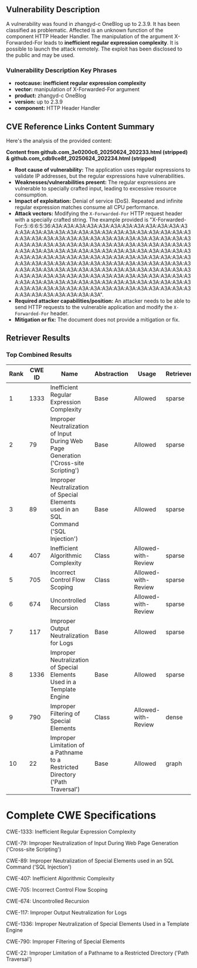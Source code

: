 ## Vulnerability Description
A vulnerability was found in zhangyd-c OneBlog up to 2.3.9. It has been classified as problematic. Affected is an unknown function of the component HTTP Header Handler. The manipulation of the argument X-Forwarded-For leads to **inefficient regular expression complexity**. It is possible to launch the attack remotely. The exploit has been disclosed to the public and may be used.

### Vulnerability Description Key Phrases
- **rootcause:** **inefficient regular expression complexity**
- **vector:** manipulation of X-Forwarded-For argument
- **product:** zhangyd-c OneBlog
- **version:** up to 2.3.9
- **component:** HTTP Header Handler

## CVE Reference Links Content Summary
Here's the analysis of the provided content:

**Content from github.com_3e0200c6_20250624_202233.html (stripped) & github.com_cdb9ce8f_20250624_202234.html (stripped)**

*   **Root cause of vulnerability:** The application uses regular expressions to validate IP addresses, but the regular expressions have vulnerabilities.
*   **Weaknesses/vulnerabilities present:** The regular expressions are vulnerable to specially crafted input, leading to excessive resource consumption.
*   **Impact of exploitation:** Denial of service (DoS). Repeated and infinite regular expression matches consume all CPU performance.
*   **Attack vectors:** Modifying the `X-Forwarded-For` HTTP request header with a specially crafted string.  The example provided is "X-Forwarded-For:5::6:6:5:36:A3A:A3A:A3A:A3A:A3A:A3A:A3A:A3A:A3A:A3A:A3A:A3A:A3A:A3A:A3A:A3A:A3A:A3A:A3A:A3A:A3A:A3A:A3A:A3A:A3A:A3A:A3A:A3A:A3A:A3A:A3A:A3A:A3A:A3A:A3A:A3A:A3A:A3A:A3A:A3A:A3A:A3A:A3A:A3A:A3A:A3A:A3A:A3A:A3A:A3A:A3A:A3A:A3A:A3A:A3A:A3A:A3A:A3A:A3A:A3A:A3A:A3A:A3A:A3A:A3A:A3A:A3A:A3A:A3A:A3A:A3A:A3A:A3A:A3A:A3A:A3A:A3A:A3A:A3A:A3A:A3A:A3A:A3A:A3A:A3A:A3A:A3A:A3A:A3A:A3A:A3A:A3A:A3A:A3A:A3A:A3A:A3A:A3A:A3A:A3A:A3A:A3A:A3A:A3A:A3A:A3A:A3A:A3A:A3A:A3A:A3A:A3A:A3A:A3A:A3A:A3A:A3A:A3A:A3A:A3A:A3A:A3A:A3A:A3A:A3A:A3A:A3A:A3A:A3A:A3A:A3A:A3A:A3A:A3A:A3A:A3A:A3A:A3A:A3A:A3A:A3A:A3A:A3A:A3A:A3A:A3A:A3A:A3A:A3A:A3A:A3A:A3A:A3A:A3A:A3A:A3A:A3A:A3A:A3A:A3A:A3A:A3A:A3A:A3A:A3A:A3A:A3A:A3A:A3A".
*   **Required attacker capabilities/position:** An attacker needs to be able to send HTTP requests to the vulnerable application and modify the `X-Forwarded-For` header.
*   **Mitigation or fix:**  The document does not provide a mitigation or fix.

## Retriever Results

### Top Combined Results

| Rank | CWE ID | Name | Abstraction | Usage  | Retrievers | Individual Scores |
|------|--------|------|-------------|-------|------------|-------------------|
| 1 | 1333 | Inefficient Regular Expression Complexity | Base | Allowed | sparse | 0.514 |
| 2 | 79 | Improper Neutralization of Input During Web Page Generation ('Cross-site Scripting') | Base | Allowed | sparse | 0.475 |
| 3 | 89 | Improper Neutralization of Special Elements used in an SQL Command ('SQL Injection') | Base | Allowed | sparse | 0.468 |
| 4 | 407 | Inefficient Algorithmic Complexity | Class | Allowed-with-Review | sparse | 0.424 |
| 5 | 705 | Incorrect Control Flow Scoping | Class | Allowed-with-Review | sparse | 0.401 |
| 6 | 674 | Uncontrolled Recursion | Class | Allowed-with-Review | sparse | 0.400 |
| 7 | 117 | Improper Output Neutralization for Logs | Base | Allowed | sparse | 0.393 |
| 8 | 1336 | Improper Neutralization of Special Elements Used in a Template Engine | Base | Allowed | sparse | 0.383 |
| 9 | 790 | Improper Filtering of Special Elements | Class | Allowed-with-Review | dense | 0.587 |
| 10 | 22 | Improper Limitation of a Pathname to a Restricted Directory ('Path Traversal') | Base | Allowed | graph | 0.002 |



# Complete CWE Specifications

CWE-1333: Inefficient Regular Expression Complexity

CWE-79: Improper Neutralization of Input During Web Page Generation ('Cross-site Scripting')

CWE-89: Improper Neutralization of Special Elements used in an SQL Command ('SQL Injection')

CWE-407: Inefficient Algorithmic Complexity

CWE-705: Incorrect Control Flow Scoping

CWE-674: Uncontrolled Recursion

CWE-117: Improper Output Neutralization for Logs

CWE-1336: Improper Neutralization of Special Elements Used in a Template Engine

CWE-790: Improper Filtering of Special Elements

CWE-22: Improper Limitation of a Pathname to a Restricted Directory ('Path Traversal')